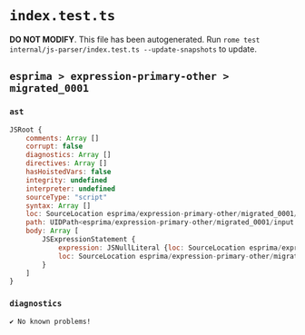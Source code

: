 # `index.test.ts`

**DO NOT MODIFY**. This file has been autogenerated. Run `rome test internal/js-parser/index.test.ts --update-snapshots` to update.

## `esprima > expression-primary-other > migrated_0001`

### `ast`

```javascript
JSRoot {
	comments: Array []
	corrupt: false
	diagnostics: Array []
	directives: Array []
	hasHoistedVars: false
	integrity: undefined
	interpreter: undefined
	sourceType: "script"
	syntax: Array []
	loc: SourceLocation esprima/expression-primary-other/migrated_0001/input.js 1:0-2:0
	path: UIDPath<esprima/expression-primary-other/migrated_0001/input.js>
	body: Array [
		JSExpressionStatement {
			expression: JSNullLiteral {loc: SourceLocation esprima/expression-primary-other/migrated_0001/input.js 1:0-1:4}
			loc: SourceLocation esprima/expression-primary-other/migrated_0001/input.js 1:0-1:4
		}
	]
}
```

### `diagnostics`

```
✔ No known problems!

```
